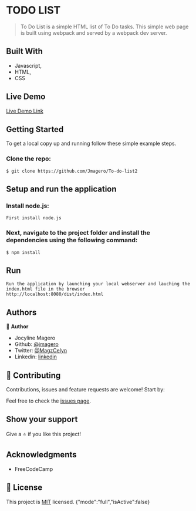 # TODO LIST

> To Do List is a simple HTML list of To Do tasks.  This simple web page is built using webpack and served by a webpack dev server.

## Built With

- Javascript,
- HTML,
- CSS
## Live Demo

[Live Demo Link](https://confident-joliot-4f3a14.netlify.app/)

## Getting Started

To get a local copy up and running follow these simple example steps.

### Clone the repo: 
```
$ git clone https://github.com/Jmagero/To-do-list2

```

## Setup and run the application
### Install node.js:
```
First install node.js
```
### Next, navigate to the project folder and install the dependencies using the following command:
```
$ npm install
```
## Run 
```
Run the application by launching your local webserver and lauching the index.html file in the browser
http://localhost:8080/dist/index.html

```

## Authors

👤 **Author**

- Jocyline Magero
- Github: [@jmagero](https://github.com/Jmagero)
- Twitter: [@MagzCelyn](https://twitter.com/MagzCelyn)
- Linkedin: [linkedin](https://linkedin.com/linkedinhandle)


## 🤝 Contributing

Contributions, issues and feature requests are welcome! Start by:

Feel free to check the [issues page](https://github.com/Jmagero/To-do-list2/issues).

## Show your support

Give a ⭐️ if you like this project!

## Acknowledgments
- FreeCodeCamp

## 📝 License

This project is [MIT](https://github.com/Jmagero/To-do-list2/blob/development/LICENSE) licensed.
{"mode":"full","isActive":false}